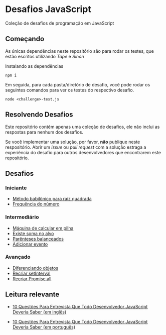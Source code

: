 # Desafios JavaScript

Coleção de desafios de programação em JavaScript

## Começando

As únicas dependências neste repositório são para rodar os testes, que estão
escritos utilizando *Tape* e *Sinon*

Instalando as dependências

```
npm i
```

Em seguida, para cada pasta/diretório de desafio, você pode rodar os seguintes
comandos para ver os testes do respectivo desafio.

```
node <challenge>-test.js
```

## Resolvendo Desafios

Este repositório contém apenas uma coleção de desafios, ele não inclui as respostas
para nenhum dos desafios.

Se você implementar uma solução, por favor, **não** publique neste respositório.
Abrir um *issue* ou *pull request* com a solução estraga a experiência do desafio
para outros desenvolvedores que encontrarem este repositório.

## Desafios

### Iniciante

* [Método babilônico para raiz quadrada](/babylonian-method/)
* [Frequência do número](/number-frequency/)

### Intermediário

* [Máquina de calcular em pilha](/stack-machine-calculator/)
* [Existe soma no alvo](/target-sum-exists/)
* [Parênteses balanceados](/balanced-parens/)
* [Adicionar evento](/add-eventing/)

### Avançado

* [Diferenciando objetos](/object-diff/)
* [Recriar setInterval](/setinterval/)
* [Recriar Promise.all](/promise-dot-all/)

## Leitura relevante

* [10 Questões Para Entrevista Que Todo Desenvolvedor JavaScript Deveria Saber (em inglês)][js interview questions article]

[js interview questions article]: https://medium.com/javascript-scene/10-interview-questions-every-javascript-developer-should-know-6fa6bdf5ad95

* [10 Questões Para Entrevista Que Todo Desenvolvedor JavaScript Deveria Saber (em português)][js interview questions article pt-br]

[js interview questions article pt-br]:
https://medium.com/@arielbarcellos/10-quest%C3%B5es-de-entrevista-que-todo-desenvolvedor-javascript-deve-saber-6aabb4c4af6b

